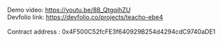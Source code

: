 Demo video: https://youtu.be/88_QtgqihZU
<br />
Devfolio link: https://devfolio.co/projects/teacho-ebe4
<br />
<br />
Contract address : 0x4F500C52fcFE3f640929B254d4294cdC9740aDE1
<br />
